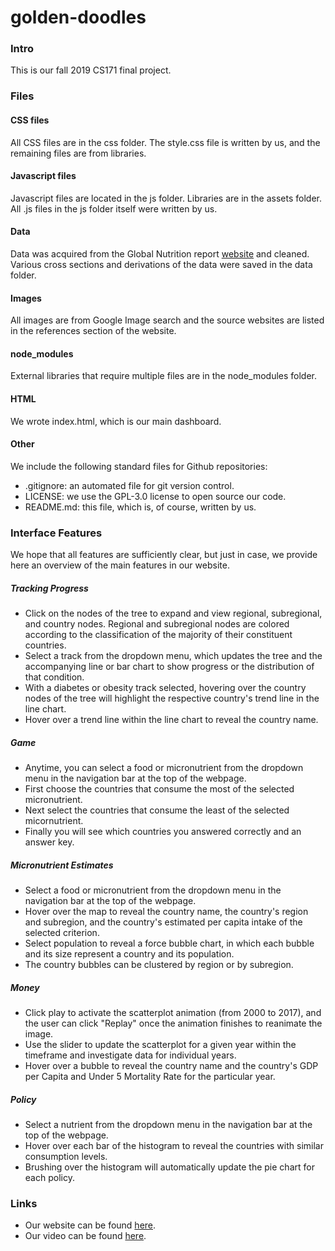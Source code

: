 # golden-doodles

### Intro
This is our fall 2019 CS171 final project.

### Files
#### CSS files
All CSS files are in the css folder. The style.css file is written by us, 
and the remaining files are from libraries.
#### Javascript files
Javascript files are located in the js folder. Libraries are in the assets folder.
All .js files in the js folder itself were written by us.
#### Data
Data was acquired from the Global Nutrition report 
[website](https://globalnutritionreport.org/reports/global-nutrition-report-2018/dataset-and-metadata/)
and cleaned. Various cross sections and derivations of the data were saved in the data folder.
#### Images
All images are from Google Image search and the source websites are listed
 in the references section of the website.
 #### node\_modules
External libraries that require multiple files are in the node\_modules folder.
#### HTML
We wrote index.html, which is our main dashboard.
#### Other
We include the following standard files for Github repositories:
 - .gitignore: an automated file for git version control.
 - LICENSE: we use the GPL-3.0 license to open source our code.
 - README.md: this file, which is, of course, written by us.
 
### Interface Features
We hope that all features are sufficiently clear, but just in case, we provide 
here an overview of the main features in our website.

##### Tracking Progress
- Click on the nodes of the tree to expand and view regional, subregional, and country nodes. Regional and subregional nodes are colored according to the classification of the majority of their constituent countries.
- Select a track from the dropdown menu, which updates the tree and the accompanying line or bar chart to show progress or the distribution of that condition.
- With a diabetes or obesity track selected, hovering over the country nodes of the tree will highlight the respective country's trend line in the line chart.
- Hover over a trend line within the line chart to reveal the country name.

##### Game
- Anytime, you can select a food or micronutrient from the dropdown menu in the navigation bar at the top of the webpage.
- First choose the countries that consume the most of the selected micronutrient.
- Next select the countries that consume the least of the selected micornutrient.
- Finally you will see which countries you answered correctly and an answer key.

##### Micronutrient Estimates
- Select a food or micronutrient from the dropdown menu in the navigation bar at the top of the webpage.
- Hover over the map to reveal the country name, the country's region and subregion, and the country's estimated per capita intake of the selected criterion.
- Select population to reveal a force bubble chart, in which each bubble and its size represent a country and its population.
- The country bubbles can be clustered by region or by subregion. 

##### Money
- Click play to activate the scatterplot animation (from 2000 to 2017), and the user can click "Replay" once the animation finishes to reanimate the image.
- Use the slider to update the scatterplot for a given year within the timeframe and investigate data for individual years.
- Hover over a bubble to reveal the country name and the country's GDP per Capita and Under 5 Mortality Rate for the particular year.

##### Policy
- Select a nutrient from the dropdown menu in the navigation bar at the top of the webpage.
- Hover over each bar of the histogram to reveal the countries with similar consumption levels.
- Brushing over the histogram will automatically update the pie chart for each policy.
 
### Links
- Our website can be found [here](https://laheraestefania.github.io/golden-doodles/).
- Our video can be found [here](https://youtu.be/3iRLQF-L5kA).
